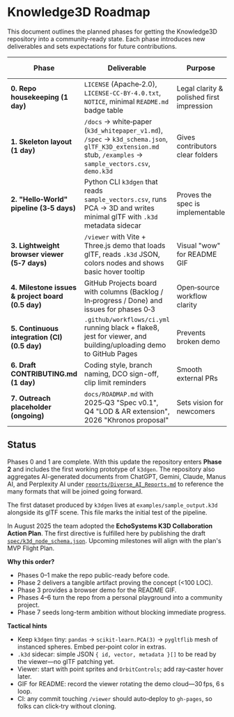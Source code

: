 # Knowledge3D Roadmap

This document outlines the planned phases for getting the Knowledge3D repository into a community‑ready state. Each phase introduces new deliverables and sets expectations for future contributions.

| Phase | Deliverable | Purpose | Owner/Tooling Hints |
|------|-------------|---------|--------------------|
| **0. Repo housekeeping (1 day)** | `LICENSE` (Apache‑2.0), `LICENSE-CC-BY-4.0.txt`, `NOTICE`, minimal `README.md` badge table | Legal clarity & polished first impression | Manual commit |
| **1. Skeleton layout (1 day)** | `/docs` → white‑paper (`k3d_whitepaper_v1.md`), `/spec` → `k3d_schema.json`, `glTF_K3D_extension.md` stub, `/examples` → `sample_vectors.csv`, `demo.k3d` | Gives contributors clear folders |  |
| **2. "Hello‑World" pipeline (3‑5 days)** | Python CLI `k3dgen` that reads `sample_vectors.csv`, runs PCA → 3D and writes minimal glTF with `.k3d` metadata sidecar | Proves the spec is implementable | `pygltflib`, `scikit-learn` |
| **3. Lightweight browser viewer (5‑7 days)** | `/viewer` with Vite + Three.js demo that loads glTF, reads `.k3d` JSON, colors nodes and shows basic hover tooltip | Visual "wow" for README GIF | Codex to stub JS |
| **4. Milestone issues & project board (0.5 day)** | GitHub Projects board with columns (Backlog / In‑progress / Done) and issues for phases 0‑3 | Open‑source workflow clarity | GitHub UI |
| **5. Continuous integration (CI) (0.5 day)** | `.github/workflows/ci.yml` running black + flake8, jest for viewer, and building/uploading demo to GitHub Pages | Prevents broken demo | `actions/setup-python`, `actions/upload-pages-artifact` |
| **6. Draft CONTRIBUTING.md (1 day)** | Coding style, branch naming, DCO sign-off, clip limit reminders | Smooth external PRs | Manual draft |
| **7. Outreach placeholder (ongoing)** | `docs/ROADMAP.md` with 2025‑Q3 "Spec v0.1", Q4 "LOD & AR extension", 2026 "Khronos proposal" | Sets vision for newcomers |  |

## Status

Phases 0 and 1 are complete. With this update the repository enters **Phase 2**
and includes the first working prototype of `k3dgen`. The repository also
aggregates AI-generated documents from ChatGPT, Gemini, Claude, Manus AI, and
Perplexity AI under [`reports/Diverse_AI_Reports.md`](reports/Diverse_AI_Reports.md) to reference the many formats that
will be joined going forward.

The first dataset produced by `k3dgen` lives at
`examples/sample_output.k3d` alongside its glTF scene. This file marks the
initial test of the pipeline.

In August 2025 the team adopted the **EchoSystems K3D Collaboration Action Plan**. The first directive is fulfilled here by publishing the draft [`spec/k3d_node_schema.json`](../spec/k3d_node_schema.json). Upcoming milestones will align with the plan's MVP Flight Plan.

**Why this order?**

- Phases 0–1 make the repo public-ready before code.
- Phase 2 delivers a tangible artifact proving the concept (<100 LOC).
- Phase 3 provides a browser demo for the README GIF.
- Phases 4–6 turn the repo from a personal playground into a community project.
- Phase 7 seeds long-term ambition without blocking immediate progress.

**Tactical hints**

- Keep `k3dgen` tiny: `pandas` → `scikit-learn.PCA(3)` → `pygltflib` mesh of instanced spheres. Embed per‑point color in extras.
- `.k3d` sidecar: simple JSON `{ id, vector, metadata }[]` to be read by the viewer—no glTF patching yet.
- Viewer: start with point sprites and `OrbitControls`; add ray‑caster hover later.
- GIF for README: record the viewer rotating the demo cloud—30 fps, 6 s loop.
- CI: any commit touching `/viewer` should auto‑deploy to `gh-pages`, so folks can click‑try without cloning.


